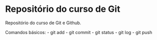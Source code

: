 # Repositório do curso de Git

Repositório do curso de Git e Github.

Comandos básicos:
    - git add
    - git commit
    - git status
    - git log
    - git push

